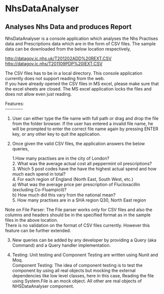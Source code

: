 # NhsDataAnalyser
Analyses Nhs Data and produces Report
-------------------------------------

NhsDataAnalyser is a console application which analyses the Nhs Practises data and Prescriptions data which are in the form of CSV files.
The sample data can be downloaded from the below location respectively,<br />

http://datagov.ic.nhs.uk/T201202ADD%20REXT.CSV <br />
http://datagov.ic.nhs/T201109PDP%20IEXT.CSV <br />

The CSV files has to be in a local directory. This console application currently does not support reading from the web. <br />
If you have already opened the CSV files in MS excel, please make sure that the excel sheets are closed. The MS excel application locks the files and does not allow even just reading.

Features:<br />
---------<br />

1. User can either type the file name with full path or drag and drop the file from the folder browser. If the user has entered a invalid file name,
he will be prompted to enter the correct file name again by pressing ENTER key, or any other key to quit the application. <br />
  
2. Once given the valid CSV files, the application answers the below queries, <br />
    
    1.How many practises are in the city of London? <br />
    2. What was the average actual cost all peppermint oil prescriptions? <br />
    3. Which 5 post codes have the have the highest actual spend and how much each spend in total? <br />
    4. For each region of England (North East, South West, etc.) <br />
       a) What was the average price per prescription of Flucloxacillin (excluding Co-Fluampicil)? <br />
       b) How much did this vary from the national mean? <br />
    5. How many practises are in a SHA region Q30, North East region <br />
    
  Note on File Parser: The File parser works only for CSV files and also the columns and headers should be in the specified format as in the sample files in the above location.<br />
  There is no validation on the format of CSV files currently. However this feature can be further extended. <br />
  
3. New queries can be added by any developer by providing a Query (aka Command) and a Query handler implementation. <br />
   
4. Testing: Unit testing and Component Testing are written using Nunit and Moq.<br />
      Component Testing: The idea of component testing is to test the component by using all real objects but mocking the external dependencies like low
      level classes, here in this case, Reading the file using System.File is an mock object. All other are real objects of NHSDataAnalyser component.
      
      
     
  


